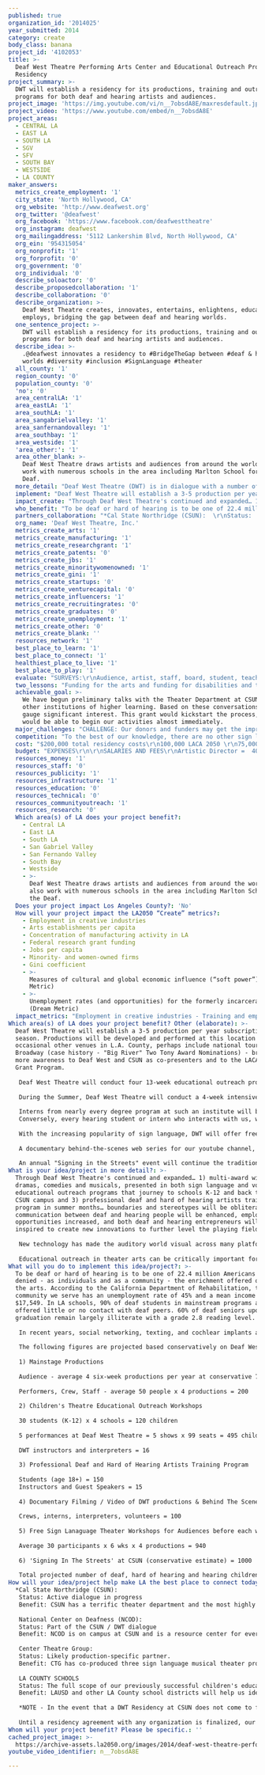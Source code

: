 ```yaml
---
published: true
organization_id: '2014025'
year_submitted: 2014
category: create
body_class: banana
project_id: '4102053'
title: >-
  Deaf West Theatre Performing Arts Center and Educational Outreach Program
  Residency
project_summary: >-
  DWT will establish a residency for its productions, training and outreach
  programs for both deaf and hearing artists and audiences.
project_image: 'https://img.youtube.com/vi/n__7obsdA8E/maxresdefault.jpg'
project_video: 'https://www.youtube.com/embed/n__7obsdA8E'
project_areas:
  - CENTRAL LA
  - EAST LA
  - SOUTH LA
  - SGV
  - SFV
  - SOUTH BAY
  - WESTSIDE
  - LA COUNTY
maker_answers:
  metrics_create_employment: '1'
  city_state: 'North Hollywood, CA'
  org_website: 'http://www.deafwest.org'
  org_twitter: '@deafwest'
  org_facebook: 'https://www.facebook.com/deafwesttheatre'
  org_instagram: deafwest
  org_mailingaddress: '5112 Lankershim Blvd, North Hollywood, CA'
  org_ein: '954315054'
  org_nonprofit: '1'
  org_forprofit: '0'
  org_government: '0'
  org_individual: '0'
  describe_soloactor: '0'
  describe_proposedcollaboration: '1'
  describe_collaboration: '0'
  describe_organization: >-
    Deaf West Theatre creates, innovates, entertains, enlightens, educates,
    employs, bridging the gap between deaf and hearing worlds. 
  one_sentence_project: >-
    DWT will establish a residency for its productions, training and outreach
    programs for both deaf and hearing artists and audiences.
  describe_idea: >-
    .@deafwest innovates a residency to #BridgeTheGap between #deaf & hearing
    worlds #diversity #inclusion #SignLanguage #theater
  all_county: '1'
  region_county: '0'
  population_county: '0'
  'no': '0'
  area_centralLA: '1'
  area_eastLA: '1'
  area_southLA: '1'
  area_sangabrielvalley: '1'
  area_sanfernandovalley: '1'
  area_southbay: '1'
  area_westside: '1'
  'area_other:': '1'
  area_other_blank: >-
    Deaf West Theatre draws artists and audiences from around the world. We also
    work with numerous schools in the area including Marlton School for the
    Deaf.
  more_detail: "Deaf West Theatre (DWT) is in dialogue with a number of institutes of higher learning to establish a residency.   A residency would allow DWT to expand its programming and combine our resources to build our outreach exponentially. \r\n\r\nSuch a residency would open doors for meaningful ongoing collaborations with many university departments that will further obliterate stereotypes and obstacles for deaf and hearing people to work together to create, innovate, educate, communicate and ultimately improve the quality of life, as training and experience leads to gainful employment and entrepreneurship in the entertainment industry at large. "
  implement: "Deaf West Theatre will establish a 3-5 production per year subscription season.  Productions will be developed and performed at this location and occasional other venues in L.A. County, perhaps include national tours and Broadway (case history - \"Big River\" Two Tony Award Nominations) - bringing more awareness to Deaf West and CSUN as co-presenters and to the LACA 2050 Grant Program. \r\n\r\nDeaf West Theatre will conduct four 13-week educational outreach programs at culturally underserved schools (K-12) in L.A. County where both deaf and hearing students and faculty will benefit.   The participating classes will be brought to Deaf West Theatre's performance space to enjoy a sho , engage in Q&A with artists and crew and tour the facilities for further inspiration. \r\n\r\nDuring the Summer, Deaf West Theatre will conduct a 4-week intensive Professional Training Program for deaf and hard of hearing artists, selected from both Los Angeles County and a nation-wide talent pool.  The instructors and guest speakers will be established deaf and hearing entertainment industry professionals.  \r\n\r\nInterns from nearly every degree program at such an institute will be encouraged to join us (theater, film, tv, new technology, accounting, marketing, legal, etc.) Exposing our community to every aspect of show 'business' will better their chances of attaining gainful entertainment industry employment outside the limitations of non-profit theater. \r\nConversely, every hearing student or intern who interacts with us, will have their 'eyes, ears and hearts' opened to the notion that if they are in a position some day to consider a deaf candidate for job, they would need not hesitate to hire that person.  \r\n\r\nWith the increasing popularity of sign language, DWT will offer free workshops in advance of our productions, to give students on campus and general audiences the fun of learning specific signs from each stage production, thereby making their visit to the theater, even more exciting as they proudly 'catch' the signs they recognize in dialogue and/or song.   \r\n\r\nA documentary behind-the-scenes web series for our youtube channel, depicting the journey of our productions and our residency will further enlighten and benefit all. \r\n\r\nAn annual \"Signing in the Streets\" event will continue the tradition started at Disneyland in March, 2012, where thousands joined from across the southland in celebration of Deaf culture. \r\n"
  impact_create: "Through Deaf West Theatre's continued and expanded… 1) multi-award winning dramas, comedies and musicals, presented in both sign language and voice 2) educational outreach programs that journey to schools K-12 and back to the CSUN campus and 3) professional deaf and hard of hearing artists training program in summer months… boundaries and stereotypes will be obliterated, communication between deaf and hearing people will be enhanced, employment opportunities increased, and both deaf and hearing entrepreneurs will be inspired to create new innovations to further level the playing field.\r\n\r\nNew technology has made the auditory world visual across many platforms.  A deaf director can wear glasses that scroll voice-to-text so they are privy to whatever audio is being heard over the hearing crew's headphones. Sony has made glasses that scroll captions for deaf audiences at certain cinemas.  New technologies are being invented every day, and a Deaf West Theatre residency, putting sign language artistry together with the latest technologies being created by students, together, we may discover new innovations so that both deaf and hearing audiences can benefit from and share.   \r\n\r\nEducational outreach in theater arts can be critically important for deaf and hard of hearing children in schools (K-12), their language development (both sign language and English) can depend on it, as well as building a sense of cultural identity and the self esteem required to express themselves fully in any language.  Deaf West Theater was founded via a 12-year old deaf child's dream a very long time ago, sitting alone and isolated in a theater with his hearing family watching a show he could barely grasp a word of.  He envisioned a theater where deaf children could experience theater in their native visual sign language as well as spoken language, to be enjoyed with both deaf and hearing families and friends.  A Deaf West Theatre residency amid institutional role models that are thriving examples of diversity, inclusion and equality, will be a microcosm of what we hope the future will be for our children. "
  who_benefit: "To be deaf or hard of hearing is to be one of 22.4 million Americans often denied - as individuals and as a community - the enrichment offered only by the arts.  According to the California Department of Rehabilitation, the core community we serve has an unemployment rate of 45% and a mean income of $17,549.  In LA schools, 90% of deaf students in mainstream programs are offered little or no contact with deaf peers. 60% of deaf seniors upon graduation remain largely illiterate with a grade 2.8 reading level.\r\n\r\nIn recent years, social networking, texting, and cochlear implants are breakthroughs that have made communication easier for deaf people.  Despite these advances, younger deaf people risk not having the opportunity to participate meaningfully in Deaf culture.  Previously, when enrollment in deaf-only schools was more common, participation in deaf clubs and social organizations fostered a defined culture that emerged among peers and mentors.  A DWT residency would be the best of both worlds and would allow Deaf West Theater to become a vibrant point of interest in Los Angeles County.\r\n\r\nThe following figures are projected based conservatively on Deaf West Theatre's production and program history between 1990 to the present:\r\n\r\n1) Mainstage Productions\r\n\r\nAudience - average 4 six-week productions per year at conservative 75% theater capacity = 9000\r\n\r\nPerformers, Crew, Staff - average 50 people x 4 productions  = 200\r\n\r\n2) Children's Theatre Educational Outreach Workshops\r\n\r\n30 students (K-12) x 4 schools = 120 children\r\n\r\n5 performances at Deaf West Theatre = 5 shows x 99 seats = 495 children\r\n\r\nDWT instructors and interpreters = 16\r\n\r\n3) Professional Deaf and Hard of Hearing Artists Training Program\r\n\r\nStudents (age 18+) = 150 \r\nInstructors and Guest Speakers = 15\r\n\r\n4) Documentary Filming / Video of DWT productions & Behind The Scenes-  \r\n\r\nCrews, interns, interpreters, volunteers = 100 \r\n\r\n5) Free Sign Lanaguage Theater Workshops for Audiences before each week of production\r\n\r\nAverage 30 participants x 6 wks x 4 productions =  940 \r\n\r\n6) 'Signing In The Streets' at CSUN (conservative estimate) = 1000     \r\n\r\nTotal projected number of deaf, hard of hearing and hearing children and adults (directly) benefiting from this project = 12,036\r\n"
  partners_collaboration: "*Cal State Northridge (CSUN):  \r\nStatus:  Active dialogue in progress\r\nBenefit: CSUN has a terrific theater department and the most highly regarded Deaf Studies program in the country, supported by the National Center on Deafness on its campus.  \r\n\r\nNational Center on Deafness (NCOD):  \r\nStatus:  Part of the CSUN / DWT dialogue\r\nBenefit:  NCOD is on campus at CSUN and is a resource center for everything deaf and hard of hearing related. \r\n\r\nCenter Theatre Group:  \r\nStatus:  Likely production-specific partner.  \r\nBenefit: CTG has co-produced three sign language musical theater productions with DWT: \"Big River\" (2 Tony Award nominations and a special Tony for Artistic Excellence, a national tour and command performance for the Princess of Japan), \"Sleeping Beauty Wakes\" and \"Pippin.\"   We would be building on prior successes.\r\n\r\nLA COUNTY SCHOOLS   \r\nStatus:  The full scope of our previously successful children's educational outreach program would be reinstated. \r\nBenefit:  LAUSD and other LA County school districts will help us identify where deaf youth are most at risk and in need of inclusion in the arts.\r\n\r\n*NOTE - In the event that a DWT Residency at CSUN does not come to full fruition, the following schools known to have significant deaf / hard of hearing attendees and a popular sign language interpreter program on campus are:  Pierce College, Santa Monica College, Pasadena City College, El Camino College and as their student population and sign language teachers are all in DWT's long-standing circle of friends, artists, audiences and some board members as well, we will likely find a residency at one of these L.A. County higher-education learning centers as an alternative. CSULA, UCLA, USC, and CalArts are other strong possibilities.   There are also other non-profit theatres throughout the county that would benefit equally from a DWT residency under their auspices, sharing space and equipment (as DWT has with The Antaeus Company). \r\n\r\nUntil a residency agreement with any organization is finalized, our budget does not assume financial obligation (cash or in-kind) from any potential partner. "
  org_name: 'Deaf West Theatre, Inc.'
  metrics_create_arts: '1'
  metrics_create_manufacturing: '1'
  metrics_create_researchgrant: '1'
  metrics_create_patents: '0'
  metrics_create_jbs: '1'
  metrics_create_minoritywomenowned: '1'
  metrics_create_gini: '1'
  metrics_create_startups: '0'
  metrics_create_venturecapital: '0'
  metrics_create_influencers: '1'
  metrics_create_recruitingrates: '0'
  metrics_create_graduates: '0'
  metrics_create_unemployment: '1'
  metrics_create_other: '0'
  metrics_create_blank: ''
  resources_network: '1'
  best_place_to_learn: '1'
  best_place_to_connect: '1'
  healthiest_place_to_live: '1'
  best_place_to_play: '1'
  evaluate: "SURVEYS:\r\nAudience, artist, staff, board, student, teacher, volunteer and community surveys will provide subjective participant experiences. \r\n\r\nREVIEWS \r\nTheatre reviews will provide an objective evaluation of our work from a mainstream industry point of view. \r\n\r\nAWARDS \r\nArtistic Awards from theater organizations and publications will measure our competitive standing.  \r\n\r\nMONTHLY FINANCIAL REPORTS MONITOR:\r\nEarned Income -  Ticket sales, program book ad sales, concessions. \r\nContributed Income - Government, Foundation, Corporate, Individual Donors\r\n\r\nSOCIAL MEDIA:  \r\n\r\nFacebook is our primary platform for interacting with a world-wide deaf and hearing fan base. We have over 10,000 Likes.  \r\n\r\nWe will continue to expand our social media base on all platforms, using applications that help build targeted meaningful engagement. "
  two_lessons: "Funding for the arts and funding for disabilities and the arts, have diminished greatly over the past years and while we've been able to continue limited activities with less, we've had to reinvent ourselves and be embracing of the notion of being under the umbrella of a large institution with like-minded interests and philosophies is better than trying to maintain complete autonomy in a challenging economy.   \r\n\r\nPrevious collaborations have taught us that it is possible to \"serve two masters\" - in this case, both deaf and hearing audiences, equally.   In being part of a mainstream university community, we will have to look no further than our own campus to engage in prolific deaf and hearing collaborations.  \r\n"
  achievable_goal: >-
    We have begun preliminary talks with the Theater Department at CSUN and with
    other institutions of higher learning. Based on these conversations, we can
    gauge significant interest. This grant would kickstart the process, and we
    would be able to begin our activities almost immediately.
  major_challenges: "CHALLENGE: Our donors and funders may get the impression that their contributions are no longer necessary if we have residency at CSUN.   \r\n\r\nSOLUTION: To counter that, our own appeals will emphasize how important it is that Deaf West Theatre bring its own funding in order to be an equal and valuable partner / tenant.  \r\n\r\nCHALLENGE: In 1990, Deaf West Theatre was born under the umbrella of The Fountain Theatre in Los Angeles where it remained until 1993 when funding allowed Deaf West Theatre to rent its own facility.  At that juncture, our constituents celebrated the notion of a deaf-run organization standing on its own with complete autonomy.   \r\n\r\nSOLUTION: While this might not be entirely the case as a resident company, we are in the best position to understand the process of collaboration and problem solving as issues arise.  We are poised to meet all challenges and to contribute meaningfully to the community.  DWT will continue in-depth dialogues and enter into formal agreements supported by the leadership of any organizations or institutions."
  competition: "To the best of our knowledge, there are no other sign language theater companies in Los Angeles County that are seeking a residency at any university,  or similar companies whose history and scope of programming compete with ours.        \r\n\r\nCenter Theatre Group's 'Project D.A.T.E.' (Deaf Audience Theatre Experience) may be considered a complement to our programming. Project  D.A.T.E. provides interpreted performances as a matter of accessibility, rather than an art form.  \r\n\r\nAnother compliment to Deaf West Theatre would be Comedian Kathy Buckley's company, No Limits Theatre, which accommodates the needs of deaf and hard of hearing people who were raised orally, that is, who do not use sign language as their primary mode of communication.  \r\n"
  cost: "$200,000 total residency costs\r\n100,000 LACA 2050 \r\n75,000 other grants and donations\r\n25,000 earned income (tickets, ad sales, concessions)\r\n"
  budget: "EXPENSES\r\n\r\nSALARIES AND FEES\r\nArtistic Director =  40,000\r\nManaging Director = 14,000\r\nAdmin. Asst. / Interpreter = 8,000\r\nAccounting = 15,000\r\nLegal = 10,000\r\nSubtotal Salaries and Fees = 87,000\r\n\r\nPRODUCTIONS\r\nProducers = 40,000\r\nDirectors =  40,000\r\nPerformers = 40,000\r\nDesigners = 40,000\r\nCrews = 20,000\r\nMaterials = 40,000\r\nInterpreters  =  10,000\r\nOther = 10,000\r\nSubtotal  Productions = 240,000\r\n\r\nEDUCATIONAL OUTREACH WORKSHOPS\r\nCoordinator = 5,000\r\nInstructors = 10,000\r\nInterpreters = 2,500\r\nOther  = 2,500\r\nSubtotal Educational Outreach Workshops = 20,000\r\n\r\nPROFESSIONAL DEAF ARTISTS TRAINING PROGRAM\r\nCoordinator s= 5,000\r\nInstructors =  30,000\r\nGuest Speakers' Honoraria = 5,000\r\nInterpreters = 10,000\r\nMaterials  = 5,000\r\nOther = 5,000\r\nSubtotal Professional Training Program = 60,000\r\n\r\nCOMMUNITY EVENT  - SIGNING IN THE STREETS = 1,000\r\nARCHIVAL DOCUMENTARY = 10,000\r\nOTHER\r\nFACILITY RENT EXPENSE  = 30,000 \r\nPR & MARKETING = 15,000\r\nPROJECT EVALUATORS = 2,000\r\nMISC. = 10,000\r\nCONTINGENCY = 25,000 \r\nSubtotal Other = 57,000\r\nGRANT TOTAL EXPENSES = 500,000\r\n\r\nEARNED INCOME\r\n\r\nPRODUCTIONS\r\nTicket Sales = 180,000 (based on average ticket sales at 2/3 capacity, 4 six-week productions)\r\nProgram Book Ad Sales = 20,000\r\nConcessions = 6,000\r\nSUBTOTAL PRODUCTIONS = 206,000\r\n\r\nPROFESSIONAL DEAF and HARD OF HEARING ARTISTS TRAINING PROGRAM (Summer School)\r\n\r\nStudent Fees =6,000 (150 students, $100 per week x 4 weeks)  \r\n\r\nSUBTOTAL ARTISTS TRAINING PROGRAM = 6000\r\n\r\nEDUCATIONAL OUTREACH PROGRAM = $0 (Service to the community)\r\n\r\nSUBTOTAL EARNED INCOME - 212,000\r\n\r\nCONTRIBUTED INCOME\r\n\r\nLACA 2050 Grant = 100,000\r\nGRANTS (Department of Cultural Afairs, Los Angeles County Arts Commission, The Harold and Mimi Steinberg Foundation, etc)= 100,000 \r\nDONATIONS (conservatively based on prior years) = 25,000\r\nIN-KIND CONTRIBUTIONS (volunteer hours, pro-bono services, loaned material, extra rehearsal space) = 63,600\r\nSUBTOTAL CONTRIBUTED INCOME = 288,600\r\n\r\nGRAND TOTAL INCOME = 500,000"
  resources_money: '1'
  resources_staff: '0'
  resources_publicity: '1'
  resources_infrastructure: '1'
  resources_education: '0'
  resources_technical: '0'
  resources_communityoutreach: '1'
  resources_research: '0'
  Which area(s) of LA does your project benefit?:
    - Central LA
    - East LA
    - South LA
    - San Gabriel Valley
    - San Fernando Valley
    - South Bay
    - Westside
    - >-
      Deaf West Theatre draws artists and audiences from around the world. We
      also work with numerous schools in the area including Marlton School for
      the Deaf.
  Does your project impact Los Angeles County?: 'No'
  How will your project impact the LA2050 “Create” metrics?:
    - Employment in creative industries
    - Arts establishments per capita
    - Concentration of manufacturing activity in LA
    - Federal research grant funding
    - Jobs per capita
    - Minority- and women-owned firms
    - Gini coefficient
    - >-
      Measures of cultural and global economic influence (“soft power”) (Dream
      Metric)
    - >-
      Unemployment rates (and opportunities) for the formerly incarcerated
      (Dream Metric)
  impact_metrics: "Employment in creative industries - Training and employment during DWT's residency at CSUN will lead to gainful employment of deaf individuals in the entertainment industry.\r\n\r\nArts establishments per capita - CSUN's new Performing Art Center fills a void for hearing audiences that previously existed in the area.  DWT's residency will likewise fill the void for deaf and hard of hearing artists and audiences.   \r\n\r\nFederal Research Grant Funding  - DWT's residency at CSUN itself could be a worthy federally funded research project, delving into specific areas of national and global interest such as the process of translating written text and music into sign language equivalent and making theater accessible and equal for all.  \r\n\r\nJobs Per Capita -- Toward the goal of accessibility,  DWT and CSUN may invent new technology for artists and audiences, thereby creating more patents, more entrepreneurs, more jobs. \r\n\r\nMinority- and women-owned firms - DWT has always been deaf-run, employing equal numbers of men and women, deaf and hearing.   Our productions are most often a rainbow of color and mixture of deaf, and hearing men and women.  \r\n\r\nGini Coefficient - The work opportunities for deaf and hard of hearing individuals will improve via this residency; training, employment and being part of a larger world-community.  \r\n\r\nMeasures of cultural and global economic influence (“soft power”) (Dream Metric)  - As combined PR efforts spread the news, momentum can reach critical mass of awareness world-wide via the internet. A DWT residency at CSUN would increase all sources of contributed funding and earned revenue streams and maximize community involvement.  If our model proves successful, non-profit arts organizations with residencies at universities could become commonplace.\r\n\r\nUnemployment rates (and opportunities) for the formerly incarcerated (Dream Metric) - Sadly, there are deaf individuals who grow up with minimal language which puts them on an unwitting path to wrong-doing or simple misunderstanding, resulting in incarceration.  On a case by case basis, there may be an opportunity at DWT at CSUN to create employment for formerly incarcerated deaf individuals."
Which area(s) of LA does your project benefit? Other (elaborate): >-
  Deaf West Theatre will establish a 3-5 production per year subscription
  season. Productions will be developed and performed at this location and
  occasional other venues in L.A. County, perhaps include national tours and
  Broadway (case history - "Big River" Two Tony Award Nominations) - bringing
  more awareness to Deaf West and CSUN as co-presenters and to the LACA 2050
  Grant Program. 
   
   Deaf West Theatre will conduct four 13-week educational outreach programs at culturally underserved schools (K-12) in L.A. County where both deaf and hearing students and faculty will benefit. The participating classes will be brought to Deaf West Theatre's performance space to enjoy a sho , engage in Q&A with artists and crew and tour the facilities for further inspiration. 
   
   During the Summer, Deaf West Theatre will conduct a 4-week intensive Professional Training Program for deaf and hard of hearing artists, selected from both Los Angeles County and a nation-wide talent pool. The instructors and guest speakers will be established deaf and hearing entertainment industry professionals. 
   
   Interns from nearly every degree program at such an institute will be encouraged to join us (theater, film, tv, new technology, accounting, marketing, legal, etc.) Exposing our community to every aspect of show 'business' will better their chances of attaining gainful entertainment industry employment outside the limitations of non-profit theater. 
   Conversely, every hearing student or intern who interacts with us, will have their 'eyes, ears and hearts' opened to the notion that if they are in a position some day to consider a deaf candidate for job, they would need not hesitate to hire that person. 
   
   With the increasing popularity of sign language, DWT will offer free workshops in advance of our productions, to give students on campus and general audiences the fun of learning specific signs from each stage production, thereby making their visit to the theater, even more exciting as they proudly 'catch' the signs they recognize in dialogue and/or song. 
   
   A documentary behind-the-scenes web series for our youtube channel, depicting the journey of our productions and our residency will further enlighten and benefit all. 
   
   An annual "Signing in the Streets" event will continue the tradition started at Disneyland in March, 2012, where thousands joined from across the southland in celebration of Deaf culture.
What is your idea/project in more detail?: >-
  Through Deaf West Theatre's continued and expanded… 1) multi-award winning
  dramas, comedies and musicals, presented in both sign language and voice 2)
  educational outreach programs that journey to schools K-12 and back to the
  CSUN campus and 3) professional deaf and hard of hearing artists training
  program in summer months… boundaries and stereotypes will be obliterated,
  communication between deaf and hearing people will be enhanced, employment
  opportunities increased, and both deaf and hearing entrepreneurs will be
  inspired to create new innovations to further level the playing field.
   
   New technology has made the auditory world visual across many platforms. A deaf director can wear glasses that scroll voice-to-text so they are privy to whatever audio is being heard over the hearing crew's headphones. Sony has made glasses that scroll captions for deaf audiences at certain cinemas. New technologies are being invented every day, and a Deaf West Theatre residency, putting sign language artistry together with the latest technologies being created by students, together, we may discover new innovations so that both deaf and hearing audiences can benefit from and share. 
   
   Educational outreach in theater arts can be critically important for deaf and hard of hearing children in schools (K-12), their language development (both sign language and English) can depend on it, as well as building a sense of cultural identity and the self esteem required to express themselves fully in any language. Deaf West Theater was founded via a 12-year old deaf child's dream a very long time ago, sitting alone and isolated in a theater with his hearing family watching a show he could barely grasp a word of. He envisioned a theater where deaf children could experience theater in their native visual sign language as well as spoken language, to be enjoyed with both deaf and hearing families and friends. A Deaf West Theatre residency amid institutional role models that are thriving examples of diversity, inclusion and equality, will be a microcosm of what we hope the future will be for our children.
What will you do to implement this idea/project?: >-
  To be deaf or hard of hearing is to be one of 22.4 million Americans often
  denied - as individuals and as a community - the enrichment offered only by
  the arts. According to the California Department of Rehabilitation, the core
  community we serve has an unemployment rate of 45% and a mean income of
  $17,549. In LA schools, 90% of deaf students in mainstream programs are
  offered little or no contact with deaf peers. 60% of deaf seniors upon
  graduation remain largely illiterate with a grade 2.8 reading level.
   
   In recent years, social networking, texting, and cochlear implants are breakthroughs that have made communication easier for deaf people. Despite these advances, younger deaf people risk not having the opportunity to participate meaningfully in Deaf culture. Previously, when enrollment in deaf-only schools was more common, participation in deaf clubs and social organizations fostered a defined culture that emerged among peers and mentors. A DWT residency would be the best of both worlds and would allow Deaf West Theater to become a vibrant point of interest in Los Angeles County.
   
   The following figures are projected based conservatively on Deaf West Theatre's production and program history between 1990 to the present:
   
   1) Mainstage Productions
   
   Audience - average 4 six-week productions per year at conservative 75% theater capacity = 9000
   
   Performers, Crew, Staff - average 50 people x 4 productions = 200
   
   2) Children's Theatre Educational Outreach Workshops
   
   30 students (K-12) x 4 schools = 120 children
   
   5 performances at Deaf West Theatre = 5 shows x 99 seats = 495 children
   
   DWT instructors and interpreters = 16
   
   3) Professional Deaf and Hard of Hearing Artists Training Program
   
   Students (age 18+) = 150 
   Instructors and Guest Speakers = 15
   
   4) Documentary Filming / Video of DWT productions & Behind The Scenes- 
   
   Crews, interns, interpreters, volunteers = 100 
   
   5) Free Sign Lanaguage Theater Workshops for Audiences before each week of production
   
   Average 30 participants x 6 wks x 4 productions = 940 
   
   6) 'Signing In The Streets' at CSUN (conservative estimate) = 1000 
   
   Total projected number of deaf, hard of hearing and hearing children and adults (directly) benefiting from this project = 12,036
How will your idea/project help make LA the best place to connect today? In LA2050?: |-
  *Cal State Northridge (CSUN): 
   Status: Active dialogue in progress
   Benefit: CSUN has a terrific theater department and the most highly regarded Deaf Studies program in the country, supported by the National Center on Deafness on its campus. 
   
   National Center on Deafness (NCOD): 
   Status: Part of the CSUN / DWT dialogue
   Benefit: NCOD is on campus at CSUN and is a resource center for everything deaf and hard of hearing related. 
   
   Center Theatre Group: 
   Status: Likely production-specific partner. 
   Benefit: CTG has co-produced three sign language musical theater productions with DWT: "Big River" (2 Tony Award nominations and a special Tony for Artistic Excellence, a national tour and command performance for the Princess of Japan), "Sleeping Beauty Wakes" and "Pippin." We would be building on prior successes.
   
   LA COUNTY SCHOOLS 
   Status: The full scope of our previously successful children's educational outreach program would be reinstated. 
   Benefit: LAUSD and other LA County school districts will help us identify where deaf youth are most at risk and in need of inclusion in the arts.
   
   *NOTE - In the event that a DWT Residency at CSUN does not come to full fruition, the following schools known to have significant deaf / hard of hearing attendees and a popular sign language interpreter program on campus are: Pierce College, Santa Monica College, Pasadena City College, El Camino College and as their student population and sign language teachers are all in DWT's long-standing circle of friends, artists, audiences and some board members as well, we will likely find a residency at one of these L.A. County higher-education learning centers as an alternative. CSULA, UCLA, USC, and CalArts are other strong possibilities. There are also other non-profit theatres throughout the county that would benefit equally from a DWT residency under their auspices, sharing space and equipment (as DWT has with The Antaeus Company). 
   
   Until a residency agreement with any organization is finalized, our budget does not assume financial obligation (cash or in-kind) from any potential partner.
Whom will your project benefit? Please be specific.: ''
cached_project_image: >-
  https://archive-assets.la2050.org/images/2014/deaf-west-theatre-performing-arts-center-and-educational-outreach-program-residency/img.youtube.com/vi/n__7obsdA8E/maxresdefault.jpg
youtube_video_identifier: n__7obsdA8E

---
```

